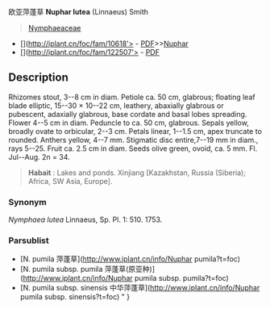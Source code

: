 欧亚萍蓬草 **Nuphar lutea** (Linnaeus) Smith

> [Nymphaeaceae](http://www.iplant.cn/info/Nymphaeaceae?t=foc)
* [](http://iplant.cn/foc/fam/10618'> - [PDF](http://iplant.cn/foc/pdf/Nymphaeaceae.pdf)>>[Nuphar](http://www.iplant.cn/info/Nuphar?t=foc)
* [](http://iplant.cn/foc/fam/122507'> - [PDF](http://www.iplant.cn/foc/pdf/Nuphar.pdf)

## Description

Rhizomes stout, 3--8 cm in diam. Petiole ca. 50 cm, glabrous; floating leaf blade elliptic, 15--30 × 10--22 cm, leathery, abaxially glabrous or pubescent, adaxially glabrous, base cordate and basal lobes spreading. Flower 4--5 cm in diam. Peduncle to ca. 50 cm, glabrous. Sepals yellow, broadly ovate to orbicular, 2--3 cm. Petals linear, 1--1.5 cm, apex truncate to rounded. Anthers yellow, 4--7 mm. Stigmatic disc entire,7--19 mm in diam., rays 5--25. Fruit ca. 2.5 cm in diam. Seeds olive green, ovoid, ca. 5 mm. Fl. Jul--Aug. 2n = 34.

> **Habait** : 
> Lakes and ponds. Xinjiang [Kazakhstan, Russia (Siberia); Africa, SW Asia, Europe].

### Synonym
*Nymphaea lutea* Linnaeus, Sp. Pl. 1: 510. 1753.

### Parsublist

* [N.  pumila  萍蓬草](http://www.iplant.cn/info/Nuphar pumila?t=foc)
* [N.  pumila subsp. pumila  萍蓬草(原亚种)](http://www.iplant.cn/info/Nuphar pumila subsp. pumila?t=foc)
* [N.  pumila subsp. sinensis  中华萍蓬草](http://www.iplant.cn/info/Nuphar pumila subsp. sinensis?t=foc)
"
}